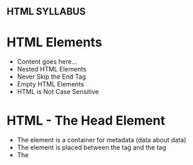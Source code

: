 ## HTML SYLLABUS

# HTML Elements
- <tagname>Content goes here...</tagname>
- Nested HTML Elements
- Never Skip the End Tag
- Empty HTML Elements
- HTML is Not Case Sensitive


# HTML - The Head Element
- The <head> element is a container for metadata (data about data)
- The <head> element is placed between the <html> tag and the <body> tag
- The <title> element is required and it defines the title of the document
- The <style> element is used to define style information for a single document
- The <link> tag is most often used to link to external style sheets
- The <meta> element is typically used to specify the character set, page description, keywords, author of the document, and viewport settings
- The <script> element is used to define client-side JavaScripts
- The <base> element specifies the base URL and/or target for all relative URLs in a page

# HTML Headings
- HTML headings are defined with the <h1> to <h6> tags.

# HTML Paragraphs
- HTML Paragraphs <p>
- HTML Horizontal Rules <hr>
- HTML Line Breaks <br>
- The HTML <pre> Element

# html element vs html tag

# HTML Attributes
- All HTML elements can have attributes
- Attributes provide additional information about elements
- Attributes are always specified in the start tag
- Attributes usually come in name/value pairs like: name="value"

# HTML Styles
- The HTML Style Attribute

### HTML Comments
- HTML Comment Tag <!-- Write your comments here -->

# HTML Text Formatting
- <b>	Defines bold text
- <em>	Defines emphasized text 
- <i>	Defines a part of text in an alternate voice or mood
- <small>	Defines smaller text
- <strong>	Defines important text
- <sub>	Defines subscripted text
- <sup>	Defines superscripted text
- <ins>	Defines inserted text
- <del>	Defines deleted text
- <mark> Defines marked/highlighted text

# HTML Quotation and Citation Elements
- <abbr>	Defines an abbreviation or acronym
- <address>	Defines contact information for the author/owner of a document.
- <bdo>	Defines the text direction
- <blockquote>	Defines a section that is quoted from another source
- <cite>	Defines the title of a work
- <q>	Defines a short inline quotation 

### HTML Colors
- RGB
- HEX
- HSL

# HTML Styles - CSS
- Inline - by using the style attribute inside HTML elements
- Internal - by using a <style> element in the <head> section
- External - by using a <link> element to link to an external CSS file

# HTML Links
- Use the <a> element to define a link
- Use the href attribute to define the link address
- Use the target attribute to define where to open the linked document
- Use the <img> element (inside <a>) to use an image as a link
- Use the mailto: scheme inside the href attribute to create a link that opens the user's email program

### HTML File Paths
- Absolute File Paths
- Relative File Paths

# HTML Images
- Use the HTML <img> element to define an image
- Use the HTML src attribute to define the URL of the image
- Use the HTML alt attribute to define an alternate text for an image, if it cannot be displayed
- Use the HTML width and height attributes or the CSS width and height properties to define the size of the image
- Use the CSS float property to let the image float to the left or to the right

# HTML Favicon
- <link> Defines the relationship between a document and an external resource

# HTML Tables
- <table>	Defines a table
- <th>	Defines a header cell in a table
- <tr>	Defines a row in a table
- <td>	Defines a cell in a table
- <caption>	Defines a table caption
- <colgroup>	Specifies a group of one or more columns in a table for formatting
- <col>	Specifies column properties for each column within a -<colgroup> element
- <thead>	Groups the header content in a table
- <tbody>	Groups the body content in a table
- <tfoot>	Groups the footer content in a table
- <rowspan>  a cell span over multiple rows,
- <colspan> a cell span over multiple columns

# HTML Lists
- <ul>	Defines an unordered list
- <ol>	Defines an ordered list
- <li>	Defines a list item
- <dl>	Defines a description list
- <dt>	Defines a term in a description list
- <dd>	Describes the term in a description list

# HTML Block and Inline Elements
- There are two display values: block and inline
- A block-level element always starts on a new line and takes up the full width available
- An inline element does not start on a new line and it only takes up as much width as necessary
- The <div> element is a block-level and is often used as a container for other HTML elements
- The <span> element is an inline container used to mark up a part of a text, or a part of a document

# HTML class Attribute
- The HTML class attribute specifies one or more class names for an element
- Classes are used by CSS and JavaScript to select and access specific elements
- The class attribute can be used on any HTML element
- The class name is case sensitive
- Different HTML elements can point to the same class name
- JavaScript can access elements with a specific class name with the getElementsByClassName() method

# HTML id Attribute
- The id attribute is used to specify a unique id for an HTML element
- The value of the id attribute must be unique within the HTML document
- The id attribute is used by CSS and JavaScript to style/select a specific element
- The value of the id attribute is case sensitive
- The id attribute is also used to create HTML bookmarks
- JavaScript can access an element with a specific id with the getElementById() method

# HTML Iframes
- The HTML <iframe> tag specifies an inline frame
- The src attribute defines the URL of the page to embed
- Always include a title attribute (for screen readers)
- The height and width attributes specify the size of the iframe
- Use border:none; to remove the border around the iframe

# HTML Layout Elements and Techniques
- <header> - Defines a header for a document or a section
- <nav> - Defines a set of navigation links
- <section> - Defines a section in a document
- <article> - Defines an independent, self-contained content
- <aside> - Defines content aside from the content (like a sidebar)
- <footer> - Defines a footer for a document or a section
- <details> - Defines additional details that the user can open and close on demand
- <summary> - Defines a heading for the <details> element

# HTML Responsive Web Design
- <meta name="viewport" content="width=device-width, initial-scale=1.0">

# HTML Forms
- <form> element is used to create an HTML form

# HTML Form Attributes
- accept-charset	Specifies the character encodings used for form submission
- action	Specifies where to send the form-data when a form is submitted
- autocomplete	Specifies whether a form should have autocomplete on or off
- enctype	Specifies how the form-data should be encoded when submitting it to the server (only for method="post")
- method	Specifies the HTTP method to use when sending form-data
- name	Specifies the name of the form
- novalidate	Specifies that the form should not be validated when submitted
- rel	Specifies the relationship between a linked resource and the current document
- target	Specifies where to display the response that is received after submitting the form

# HTML Form Elements
- <form>	Defines an HTML form for user input
- <input>	Defines an input control
- <textarea>	Defines a multiline input control (text area)
- <label>	Defines a label for an <input> element
- <fieldset>	Groups related elements in a form
- <legend>	Defines a caption for a <fieldset> element
- <select>	Defines a drop-down list
- <optgroup>	Defines a group of related options in a drop-down list
- <option>	Defines an option in a drop-down list
- <button>	Defines a clickable button
- <datalist>	Specifies a list of pre-defined options for input controls

# HTML Input Types
- <input type="button">
- <input type="checkbox">
- <input type="color">
- <input type="date">
- <input type="datetime-local">
- <input type="email">
- <input type="file">
- <input type="hidden">
- <input type="month">
- <input type="number">
- <input type="password">
- <input type="radio">
- <input type="range">
- <input type="reset">
- <input type="search">
- <input type="submit">
- <input type="tel">
- <input type="text">
- <input type="time">
- <input type="url">
- <input type="week">

# HTML Input Attributes
- checked	Specifies that an input field should be pre-selected when the page loads (for type="checkbox" or type="radio")
- disabled	Specifies that an input field should be disabled
- max	Specifies the maximum value for an input field
- maxlength	Specifies the maximum number of character for an input field
- min	Specifies the minimum value for an input field
- pattern	Specifies a regular expression to check the input value against
- readonly	Specifies that an input field is read only (cannot be changed)
- required	Specifies that an input field is required (must be filled out)
- size	Specifies the width (in characters) of an input field
- step	Specifies the legal number intervals for an input field
- value	Specifies the default value for an input field

# HTML Media
- The HTML <video> Element
- HTML <video> Autoplay
- The HTML <audio> Element
- HTML <audio> Autoplay

# html vs html5
- HTML
- It didn’t support audio and video without the use of flash player support.
- It uses cookies to store temporary data.
- Does not allow JavaScript to run in browser.
- Vector graphics is possible in HTML with the help of various technologies such as VML, Silver-light, Flash, etc.
- It does not allow drag and drop effects.	
- Not possible to draw shapes like circle, rectangle, triangle etc.
- It works with all old browsers.
- <HTML>,<Body> , and <Head> tags are mandatory while writing a HTML code.
- Older version of HTML are less mobile-friendly.	
- Doctype declaration is too long and complicated.	
- Elements like nav, header were not present.
- Character encoding is long and complicated.	
- It is almost impossible to get true GeoLocation of user with the help of browser.
- It can not handle inaccurate syntax.
- Being an older version , it is not fast , flexible , and efficient as compared to HTML5.
- Attributes like charset, async and ping are absent in HTML.

- HTML5
- It supports audio and video controls with the use of <audio> and <video> tags.
- It uses SQL databases and application cache to store offline data.
- Allows JavaScript to run in background. This is possible due to JS Web worker API in HTML5.
- Vector graphics is additionally an integral a part of HTML5 like SVG and canvas.
- It allows drag and drop effects.
- HTML5 allows to draw shapes like circle, rectangle, triangle etc.
- It supported by all new browser like Firefox, Mozilla, Chrome, Safari, etc.
- These tags can be omitted while writing HTML code.
- HTML5 language is more mobile-friendly.
- Doctype declaration is quite simple and easy.
- New element for web structure like nav, header, footer etc.
- Character encoding is simple and easy.
- One can track the GeoLocation of a user easily by using JS GeoLocation API.
- It is capable of handling inaccurate syntax.
- It is efficient, flexible and more fast in comparison to HTML.
- Attributes of charset, async and ping are a part of HTML 5.

## CSS SYLLABUS

# CSS Elements
- The CSS element Selector
- The CSS id Selector
- The CSS class Selector
- The CSS Universal Selector
- The CSS Grouping Selector

# How To Add CSS
- External CSS
- Internal CSS
- Inline CSS

# CSS Comments
- A CSS comment is placed inside the <style> element, and starts with /* and ends with */:

# CSS Color
- by name
- by rgb
- by hsl
- by hex

# CSS Backgrounds
- background-color
- background-image
- background-repeat
- background-attachment
- background-position
- background (shorthand for background)

# CSS Borders
- border-style ( dotted / dashed / solid / double / groove / ridge / inset / outset / none / hidden )
- border-width
- border-color
- border
- border-radius 

# CSS Margins
- margin-top
- margin-right
- margin-bottom
- margin-left
- values ( auto /length / % / inherit )
- margin (shorthand)

# CSS Padding
- padding-top
- padding-right
- padding-bottom
- padding-left
- values ( length / % / inherit )
- padding (shorthand)

# CSS Height, Width and Max-width, Max-height
- height
- width
- max-height
- max-width
- min-width
- min-height
- values ( auto /length / % / inherit / initial)

# The CSS Box Model

# CSS Text
- color 
- background-color 
- text-align
- text-align-last
- direction
- unicode-bidi
- vertical-align
- text-decoration-line
- text-decoration-color
- text-decoration-style
- text-decoration-thickness
- text-decoration
- text-transform
- text-indent
- letter-spacing
- line-height
- word-spacing
- white-space
- text-shadow

# CSS Fonts
- font-style
- font-variant
- font-weight
- font-size
- font-family

# CSS Links
- a:link - a normal, unvisited link
- a:visited - a link the user has visited
- a:hover - a link when the user mouses over it
- a:active - a link the moment it is clicked

# CSS Pseudo-elements
- ::first-line
- ::first-letter
- ::before
- ::after
- ::marker
- ::selection

# CSS Lists
- list-style-type
- list-style-image
- list-style-position
- list-style (shorthand)

# CSS Layout - The display Property
- display (none, inline, block, inline-block)

# CSS visibility Property
- visibility(hidden/ visible)

# CSS Layout - The position Property
- position ( relative, fixed, absolute, sticky)

# CSS Layout - The z-index Property
- z-index

# CSS Media Queries
- @media not|only mediatype and (expressions) {
-   CSS-Code;
- }

- @media screen and (min-width: 480px) {
-   body {
-     background-color: lightgreen;
-   }
- }

# CSS Flexbox
- flex

# CSS Flex Container
- flex-direction
- flex-wrap
- flex-flow
- justify-content
- align-items
- align-content

# CSS Flexbox item
- order
- flex-grow
- flex-shrink
- flex-basis
- flex
- align-self

# CSS Flex Responsive
-  flex

# CSS Grid Container
- grid 
- inline-grid.
- grid-template-columns
- grid-template-rows
- align-content














